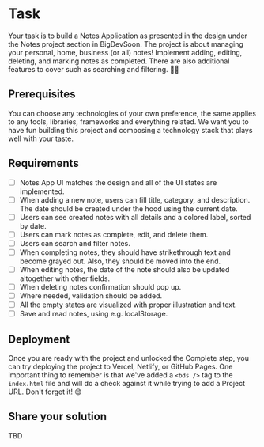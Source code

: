 # Task
Your task is to build a Notes Application as presented in the design under the Notes project section in BigDevSoon. The project is about managing your personal, home, business (or all) notes! Implement adding, editing, deleting, and marking notes as completed. There are also additional features to cover such as searching and filtering. 👨‍💻

## Prerequisites
You can choose any technologies of your own preference, the same applies to any tools, libraries, frameworks and everything related. We want you to have fun building this project and composing a technology stack that plays well with your taste.

## Requirements

- [ ] Notes App UI matches the design and all of the UI states are implemented.
- [ ] When adding a new note, users can fill title, category, and description. The date should be created under the hood using the current date.
- [ ] Users can see created notes with all details and a colored label, sorted by date.
- [ ] Users can mark notes as complete, edit, and delete them.
- [ ] Users can search and filter notes.
- [ ] When completing notes, they should have strikethrough text and become grayed out. Also, they should be moved into the end.
- [ ] When editing notes, the date of the note should also be updated altogether with other fields.
- [ ] When deleting notes confirmation should pop up.
- [ ] Where needed, validation should be added.
- [ ] All the empty states are visualized with proper illustration and text.
- [ ] Save and read notes, using e.g. localStorage.

## Deployment
Once you are ready with the project and unlocked the Complete step, you can try deploying the project to Vercel, Netlify, or GitHub Pages. One important thing to remember is that we've added a `<bds />` tag to the `index.html` file and will do a check against it while trying to add a Project URL. Don't forget it! 😊

## Share your solution
TBD
